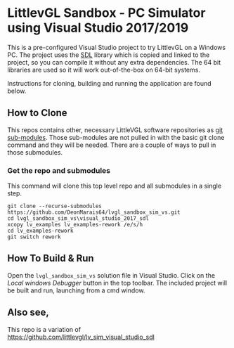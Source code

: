 # LittlevGL Sandbox - PC Simulator using Visual Studio 2017/2019

This is a pre-configured Visual Studio project to try LittlevGL on a Windows PC. The project uses the [SDL](https://www.libsdl.org/) library which is copied and linked to the project, so you can compile it without any extra dependencies. The 64 bit libraries are used so it will work out-of-the-box on 64-bit systems.

Instructions for cloning, building and running the application are found below.

## How to Clone

This repos contains other, necessary LittleVGL software repositories as [git sub-modules](https://git-scm.com/book/en/v2/Git-Tools-Submodules).  Those sub-modules are not pulled in with the basic git clone command and they will be needed.  There are a couple of ways to pull in those submodules.

### Get the repo and submodules

This command will clone this top level repo and all submodules in a single step.

```
git clone --recurse-submodules https://github.com/DeonMarais64/lvgl_sandbox_sim_vs.git
cd lvgl_sandbox_sim_vs\visual_studio_2017_sdl
xcopy lv_examples lv_examples-rework /e/s/h
cd lv_examples-rework
git switch rework
```

## How To Build & Run

Open the `lvgl_sandbox_sim_vs` solution file in Visual Studio. Click on the _Local windows Debugger_ button in the top toolbar.  The included project will be built and run, launching from a cmd window.

## Also see,
This repo is a variation of https://github.com/littlevgl/lv_sim_visual_studio_sdl

